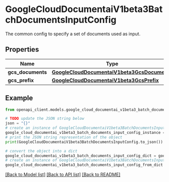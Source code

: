 # GoogleCloudDocumentaiV1beta3BatchDocumentsInputConfig

The common config to specify a set of documents used as input.

## Properties

Name | Type | Description | Notes
------------ | ------------- | ------------- | -------------
**gcs_documents** | [**GoogleCloudDocumentaiV1beta3GcsDocuments**](GoogleCloudDocumentaiV1beta3GcsDocuments.md) |  | [optional] 
**gcs_prefix** | [**GoogleCloudDocumentaiV1beta3GcsPrefix**](GoogleCloudDocumentaiV1beta3GcsPrefix.md) |  | [optional] 

## Example

```python
from openapi_client.models.google_cloud_documentai_v1beta3_batch_documents_input_config import GoogleCloudDocumentaiV1beta3BatchDocumentsInputConfig

# TODO update the JSON string below
json = "{}"
# create an instance of GoogleCloudDocumentaiV1beta3BatchDocumentsInputConfig from a JSON string
google_cloud_documentai_v1beta3_batch_documents_input_config_instance = GoogleCloudDocumentaiV1beta3BatchDocumentsInputConfig.from_json(json)
# print the JSON string representation of the object
print(GoogleCloudDocumentaiV1beta3BatchDocumentsInputConfig.to_json())

# convert the object into a dict
google_cloud_documentai_v1beta3_batch_documents_input_config_dict = google_cloud_documentai_v1beta3_batch_documents_input_config_instance.to_dict()
# create an instance of GoogleCloudDocumentaiV1beta3BatchDocumentsInputConfig from a dict
google_cloud_documentai_v1beta3_batch_documents_input_config_from_dict = GoogleCloudDocumentaiV1beta3BatchDocumentsInputConfig.from_dict(google_cloud_documentai_v1beta3_batch_documents_input_config_dict)
```
[[Back to Model list]](../README.md#documentation-for-models) [[Back to API list]](../README.md#documentation-for-api-endpoints) [[Back to README]](../README.md)


